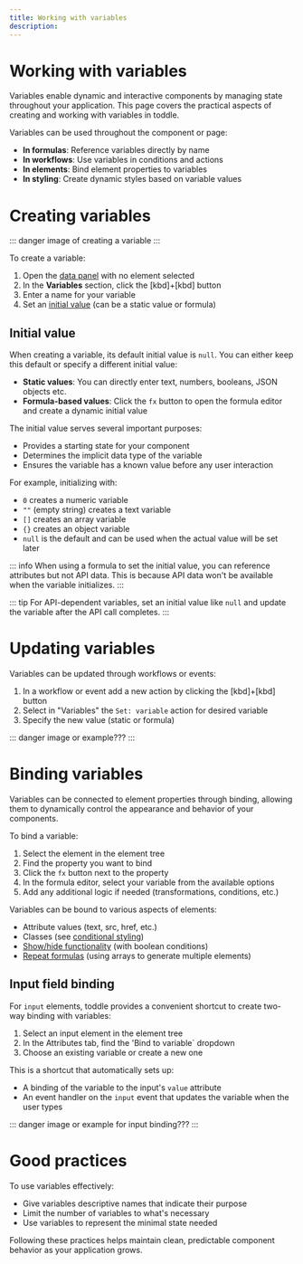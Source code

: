 ```yaml
---
title: Working with variables
description:
---
```


# Working with variables
Variables enable dynamic and interactive components by managing state throughout your application. This page covers the practical aspects of creating and working with variables in toddle.

Variables can be used throughout the component or page:
- **In formulas**: Reference variables directly by name
- **In workflows**: Use variables in conditions and actions
- **In elements**: Bind element properties to variables
- **In styling**: Create dynamic styles based on variable values

# Creating variables
::: danger
image of creating a variable
:::

To create a variable:
1. Open the [data panel](/the-editor/data-panel) with no element selected
2. In the **Variables** section, click the [kbd]+[kbd] button
3. Enter a name for your variable
4. Set an [initial value](#initial-value) (can be a static value or formula)

## Initial value
When creating a variable, its default initial value is `null`. You can either keep this default or specify a different initial value:
- **Static values**: You can directly enter text, numbers, booleans, JSON objects etc.
- **Formula-based values**: Click the `fx` button to open the formula editor and create a dynamic initial value

The initial value serves several important purposes:
- Provides a starting state for your component
- Determines the implicit data type of the variable
- Ensures the variable has a known value before any user interaction

For example, initializing with:
- `0` creates a numeric variable
- `""` (empty string) creates a text variable
- `[]` creates an array variable
- `{}` creates an object variable
- `null` is the default and can be used when the actual value will be set later

::: info
When using a formula to set the initial value, you can reference attributes but not API data. This is because API data won't be available when the variable initializes.
:::

::: tip
For API-dependent variables, set an initial value like `null` and update the variable after the API call completes.
:::

# Updating variables
Variables can be updated through workflows or events:
1. In a workflow or event add a new action by clicking the [kbd]+[kbd] button
2. Select in "Variables" the `Set: variable` action for desired variable 
3. Specify the new value (static or formula)

::: danger
image or example???
:::

# Binding variables
Variables can be connected to element properties through binding, allowing them to dynamically control the appearance and behavior of your components.

To bind a variable:
1. Select the element in the element tree
2. Find the property you want to bind
3. Click the `fx` button next to the property
4. In the formula editor, select your variable from the available options
5. Add any additional logic if needed (transformations, conditions, etc.)

Variables can be bound to various aspects of elements:
- Attribute values (text, src, href, etc.)
- Classes (see [conditional styling](/styling/conditional-styling#class-based-styles))
- [Show/hide functionality](/formulas/the-formula-editor) (with boolean conditions)
- [Repeat formulas](/formulas/repeat-formulas) (using arrays to generate multiple elements)

## Input field binding
For `input` elements, toddle provides a convenient shortcut to create two-way binding with variables:
1. Select an input element in the element tree
2. In the Attributes tab, find the 'Bind to variable` dropdown
3. Choose an existing variable or create a new one

This is a shortcut that automatically sets up:
- A binding of the variable to the input's `value` attribute
- An event handler on the `input` event that updates the variable when the user types

::: danger
image or example for input binding???
:::

# Good practices
To use variables effectively:
- Give variables descriptive names that indicate their purpose
- Limit the number of variables to what's necessary
- Use variables to represent the minimal state needed

Following these practices helps maintain clean, predictable component behavior as your application grows.